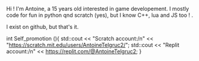 Hi ! I'm Antoine, a 15 years old interested in game developement.
I mostly code for fun in python qnd scratch (yes), but I know C++, lua and JS too ! .

I exist on github, but that's it.

int Self_promotion (){
  std::cout << "Scratch account:/n" << "https://scratch.mit.edu/users/AntoineTelgruc2/";
  std::cout << "Replit account:/n" << https://replit.com/@AntoineTelgruc2;
}
